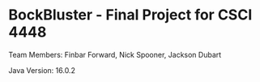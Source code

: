 # BockBluster - Final Project for CSCI 4448
Team Members: Finbar Forward, Nick Spooner, Jackson Dubart

Java Version: 16.0.2


